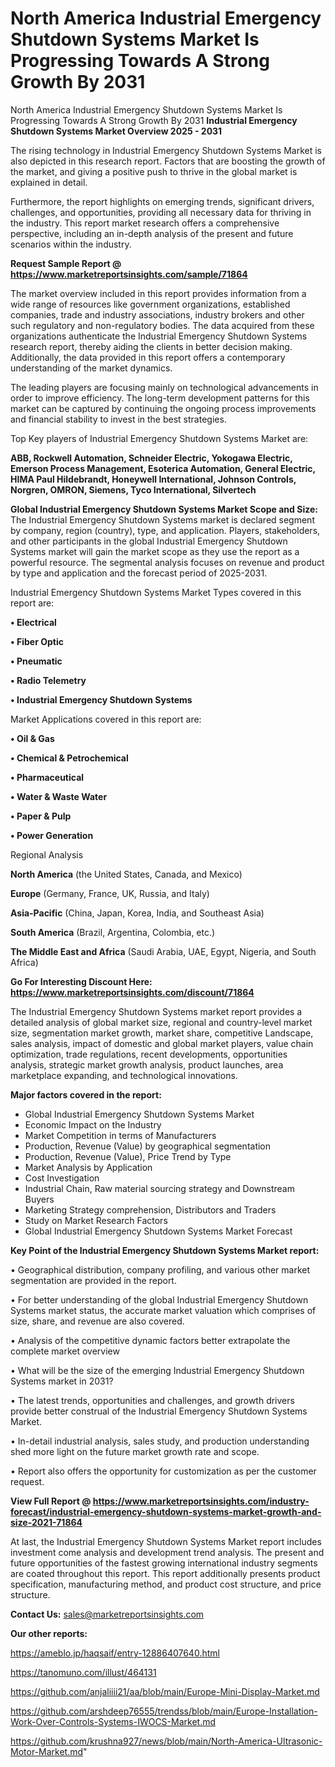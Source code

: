 # North America Industrial Emergency Shutdown Systems Market Is Progressing Towards A Strong Growth By 2031
 North America Industrial Emergency Shutdown Systems Market Is Progressing Towards A Strong Growth By 2031
<Strong> Industrial Emergency Shutdown Systems Market Overview 2025 - 2031</strong>

The rising technology in Industrial Emergency Shutdown Systems Market is also depicted in this research report. Factors that are boosting the growth of the market, and giving a positive push to thrive in the global market is explained in detail.

Furthermore, the report highlights on emerging trends, significant drivers, challenges, and opportunities, providing all necessary data for thriving in the industry. This report market research offers a comprehensive perspective, including an in-depth analysis of the present and future scenarios within the industry.

<strong>Request Sample Report @ <a href=https://www.marketreportsinsights.com/sample/71864>https://www.marketreportsinsights.com/sample/71864</a></strong>

The market overview included in this report provides information from a wide range of resources like government organizations, established companies, trade and industry associations, industry brokers and other such regulatory and non-regulatory bodies. The data acquired from these organizations authenticate the Industrial Emergency Shutdown Systems research report, thereby aiding the clients in better decision making. Additionally, the data provided in this report offers a contemporary understanding of the market dynamics.

The leading players are focusing mainly on technological advancements in order to improve efficiency. The long-term development patterns for this market can be captured by continuing the ongoing process improvements and financial stability to invest in the best strategies.

Top Key players of Industrial Emergency Shutdown Systems Market are:

<strong>ABB, Rockwell Automation, Schneider Electric, Yokogawa Electric, Emerson Process Management, Esoterica Automation, General Electric, HIMA Paul Hildebrandt, Honeywell International, Johnson Controls, Norgren, OMRON, Siemens, Tyco International, Silvertech</strong>

<strong><b>Global Industrial Emergency Shutdown Systems Market Scope and Size:</b></strong>
The Industrial Emergency Shutdown Systems market is declared segment by company, region (country), type, and application. Players, stakeholders, and other participants in the global Industrial Emergency Shutdown Systems market will gain the market scope as they use the report as a powerful resource. The segmental analysis focuses on revenue and product by type and application and the forecast period of 2025-2031.

Industrial Emergency Shutdown Systems Market Types covered in this report are:

<strong>• Electrical

• Fiber Optic

• Pneumatic

• Radio Telemetry

• Industrial Emergency Shutdown Systems</strong>

Market Applications covered in this report are:

<strong>• Oil & Gas

• Chemical & Petrochemical

• Pharmaceutical

• Water & Waste Water

• Paper & Pulp

• Power Generation</strong> 

Regional Analysis

<strong>North America</strong> (the United States, Canada, and Mexico)

<strong>Europe</strong> (Germany, France, UK, Russia, and Italy)

<strong>Asia-Pacific</strong> (China, Japan, Korea, India, and Southeast Asia)

<strong>South America</strong> (Brazil, Argentina, Colombia, etc.)

<strong>The Middle East and Africa</strong> (Saudi Arabia, UAE, Egypt, Nigeria, and South Africa)

<strong>Go For Interesting Discount Here: <a href=https://www.marketreportsinsights.com/discount/71864>https://www.marketreportsinsights.com/discount/71864</a></strong>

The Industrial Emergency Shutdown Systems market report provides a detailed analysis of global market size, regional and country-level market size, segmentation market growth, market share, competitive Landscape, sales analysis, impact of domestic and global market players, value chain optimization, trade regulations, recent developments, opportunities analysis, strategic market growth analysis, product launches, area marketplace expanding, and technological innovations.

<strong><b>Major factors covered in the report:</b></strong>
<ul>
  <li>Global Industrial Emergency Shutdown Systems Market </li>
  <li>Economic Impact on the Industry</li>
  <li>Market Competition in terms of Manufacturers</li>
  <li>Production, Revenue (Value) by geographical segmentation</li>
  <li>Production, Revenue (Value), Price Trend by Type</li>
  <li>Market Analysis by Application</li>
  <li>Cost Investigation</li>
  <li>Industrial Chain, Raw material sourcing strategy and Downstream Buyers</li>
  <li>Marketing Strategy comprehension, Distributors and Traders</li>
  <li>Study on Market Research Factors</li>
  <li>Global Industrial Emergency Shutdown Systems Market Forecast</li>
</ul>

<strong><b>Key Point of the Industrial Emergency Shutdown Systems Market report:</b></strong>

• Geographical distribution, company profiling, and various other market segmentation are provided in the report.

• For better understanding of the global Industrial Emergency Shutdown Systems market status, the accurate market valuation which comprises of size, share, and revenue are also covered.

• Analysis of the competitive dynamic factors better extrapolate the complete market overview

• What will be the size of the emerging Industrial Emergency Shutdown Systems market in 2031?

• The latest trends, opportunities and challenges, and growth drivers provide better construal of the Industrial Emergency Shutdown Systems Market.

• In-detail industrial analysis, sales study, and production understanding shed more light on the future market growth rate and scope.

• Report also offers the opportunity for customization as per the customer request.

<strong><b>View Full Report @ <a href=https://www.marketreportsinsights.com/industry-forecast/industrial-emergency-shutdown-systems-market-growth-and-size-2021-71864>https://www.marketreportsinsights.com/industry-forecast/industrial-emergency-shutdown-systems-market-growth-and-size-2021-71864</a></b></strong>


At last, the Industrial Emergency Shutdown Systems Market report includes investment come analysis and development trend analysis. The present and future opportunities of the fastest growing international industry segments are coated throughout this report. This report additionally presents product specification, manufacturing method, and product cost structure, and price structure.

<strong>Contact Us:</strong>
sales@marketreportsinsights.com

<strong>Our other reports:</strong>

<a href=https://ameblo.jp/haqsaif/entry-12886407640.html>https://ameblo.jp/haqsaif/entry-12886407640.html</a>

<a href=https://tanomuno.com/illust/464131>https://tanomuno.com/illust/464131</a>

<a href=https://github.com/anjaliiii21/aa/blob/main/Europe-Mini-Display-Market.md>https://github.com/anjaliiii21/aa/blob/main/Europe-Mini-Display-Market.md</a>

<a href=https://github.com/arshdeep76555/trendss/blob/main/Europe-Installation-Work-Over-Controls-Systems-IWOCS-Market.md>https://github.com/arshdeep76555/trendss/blob/main/Europe-Installation-Work-Over-Controls-Systems-IWOCS-Market.md</a>

<a href=https://github.com/krushna927/news/blob/main/North-America-Ultrasonic-Motor-Market.md>https://github.com/krushna927/news/blob/main/North-America-Ultrasonic-Motor-Market.md</a>"
